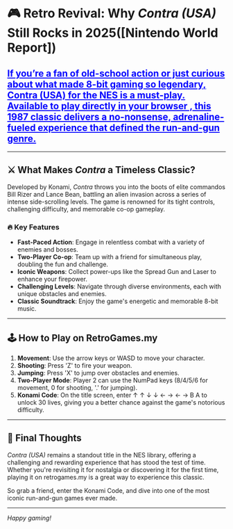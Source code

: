 # 🎮 Retro Revival: Why *Contra (USA)* Still Rocks in 2025([Nintendo World Report])


<h2>
  <a href="https://retrogames.my" style="color: blue;">If you’re a fan of old-school action or just curious about what made 8-bit gaming so legendary, Contra (USA) for the NES is a must-play. Available to play directly in your browser , this 1987 classic delivers a no-nonsense, adrenaline-fueled experience that defined the run-and-gun genre.</a>
</h2>



---

## ⚔️ What Makes *Contra* a Timeless Classic?

Developed by Konami, *Contra* throws you into the boots of elite commandos Bill Rizer and Lance Bean, battling an alien invasion across a series of intense side-scrolling levels. The game is renowned for its tight controls, challenging difficulty, and memorable co-op gameplay.

### 🔥 Key Features

* **Fast-Paced Action**: Engage in relentless combat with a variety of enemies and bosses.
* **Two-Player Co-op**: Team up with a friend for simultaneous play, doubling the fun and challenge.
* **Iconic Weapons**: Collect power-ups like the Spread Gun and Laser to enhance your firepower.
* **Challenging Levels**: Navigate through diverse environments, each with unique obstacles and enemies.
* **Classic Soundtrack**: Enjoy the game's energetic and memorable 8-bit music.

---

## 🕹️ How to Play on RetroGames.my


1. **Movement**: Use the arrow keys or WASD to move your character.
2. **Shooting**: Press 'Z' to fire your weapon.
3. **Jumping**: Press 'X' to jump over obstacles and enemies.
4. **Two-Player Mode**: Player 2 can use the NumPad keys (8/4/5/6 for movement, 0 for shooting, '.' for jumping).
5. **Konami Code**: On the title screen, enter ↑ ↑ ↓ ↓ ← → ← → B A to unlock 30 lives, giving you a better chance against the game's notorious difficulty.

---



## 🧠 Final Thoughts

*Contra (USA)* remains a standout title in the NES library, offering a challenging and rewarding experience that has stood the test of time. Whether you're revisiting it for nostalgia or discovering it for the first time, playing it on retrogames.my is a great way to experience this classic.

So grab a friend, enter the Konami Code, and dive into one of the most iconic run-and-gun games ever made.

---

*Happy gaming!*

